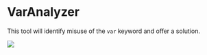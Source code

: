 # VarAnalyzer

This tool will identify misuse of the `var` keyword and offer a solution.

![](http://i.imgur.com/gcxh3DM.gif)